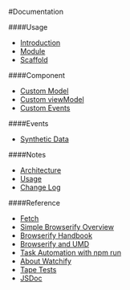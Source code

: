 #Documentation

####Usage

* [Introduction](https://github.com/MajorLeagueBaseball/g5-component/blob/master/docs/usage-intro.md)
* [Module](https://github.com/MajorLeagueBaseball/g5-component/blob/master/docs/usage-module.md)
* [Scaffold](https://github.com/MajorLeagueBaseball/g5-component/blob/master/docs/usage-scaffold.md)

####Component

* [Custom Model](https://github.com/MajorLeagueBaseball/g5-component/blob/master/docs/custom-model.md)
* [Custom viewModel](https://github.com/MajorLeagueBaseball/g5-component/blob/master/docs/custom-viewModel.md)
* [Custom Events](https://github.com/MajorLeagueBaseball/g5-component/blob/master/docs/custom-events.md)

####Events

* [Synthetic Data](https://github.com/MajorLeagueBaseball/g5-component/blob/master/docs/events-synthetic-data.md)

####Notes

* [Architecture](https://github.com/MajorLeagueBaseball/g5-component/blob/master/docs/core-architecture.md)
* [Usage](https://github.com/MajorLeagueBaseball/g5-component/blob/master/docs/usage-notes.md)
* [Change Log](https://github.com/MajorLeagueBaseball/g5-component/blob/master/docs/core-change-log.md)

####Reference

* [Fetch](https://fetch.spec.whatwg.org/)
* [Simple Browserify Overview](https://github.com/yoshuawuyts/knowledge/blob/master/browserify.md)
* [Browserify Handbook](https://github.com/substack/browserify-handbook)
* [Browserify and UMD](http://dontkry.com/posts/code/browserify-and-the-universal-module-definition.html)
* [Task Automation with npm run](http://substack.net/task_automation_with_npm_run)
* [About Watchify](https://github.com/substack/watchify)
* [Tape Tests](https://github.com/substack/tape)
* [JSDoc](http://usejsdoc.org/)
